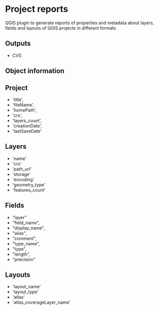 # Project reports

QGIS plugin to generate reports of properties and metadata about layers, fields and layouts of QGIS projects in different formats.

## Outputs

- CVS

## Object information

## Project

- 'title',
- 'fileName',
- 'homePath',
- 'crs',
- 'layers_count',
- 'creationDate',
- 'lastSaveDate'

## Layers

- 'name'
- 'crs'
- 'path_url'
- 'storage'
- 'encoding'
- 'geometry_type'
- 'features_count'

## Fields

- "layer"
- "field_name",
- "display_name", 
- "alias",
- "comment",
- "type_name",
- "type",
- "length",
- "precision"

## Layouts

- 'layout_name'
- 'layout_type'
- 'atlas'
- 'atlas_coverageLayer_name'
